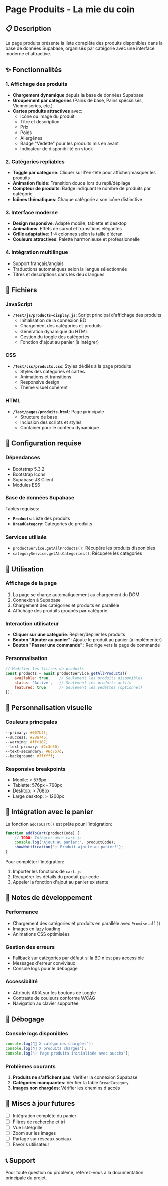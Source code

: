 # Page Produits - La mie du coin

## 📋 Description

La page produits présente la liste complète des produits disponibles dans la base de données Supabase, organisés par catégorie avec une interface moderne et attractive.

## ✨ Fonctionnalités

### 1. Affichage des produits
- **Chargement dynamique** depuis la base de données Supabase
- **Groupement par catégories** (Pains de base, Pains spécialisés, Viennoiseries, etc.)
- **Cartes produits attractives** avec:
  - Icône ou image du produit
  - Titre et description
  - Prix
  - Poids
  - Allergènes
  - Badge "Vedette" pour les produits mis en avant
  - Indicateur de disponibilité en stock

### 2. Catégories repliables
- **Toggle par catégorie**: Cliquer sur l'en-tête pour afficher/masquer les produits
- **Animation fluide**: Transition douce lors du repli/dépliage
- **Compteur de produits**: Badge indiquant le nombre de produits par catégorie
- **Icônes thématiques**: Chaque catégorie a son icône distinctive

### 3. Interface moderne
- **Design responsive**: Adapté mobile, tablette et desktop
- **Animations**: Effets de survol et transitions élégantes
- **Grille adaptative**: 1-4 colonnes selon la taille d'écran
- **Couleurs attractives**: Palette harmonieuse et professionnelle

### 4. Intégration multilingue
- Support français/anglais
- Traductions automatiques selon la langue sélectionnée
- Titres et descriptions dans les deux langues

## 📁 Fichiers

### JavaScript
- **`/Test/js/products-display.js`**: Script principal d'affichage des produits
  - Initialisation de la connexion BD
  - Chargement des catégories et produits
  - Génération dynamique du HTML
  - Gestion du toggle des catégories
  - Fonction d'ajout au panier (à intégrer)

### CSS
- **`/Test/css/products.css`**: Styles dédiés à la page produits
  - Styles des catégories et cartes
  - Animations et transitions
  - Responsive design
  - Thème visuel cohérent

### HTML
- **`/Test/pages/produits.html`**: Page principale
  - Structure de base
  - Inclusion des scripts et styles
  - Container pour le contenu dynamique

## 🔧 Configuration requise

### Dépendances
- Bootstrap 5.3.2
- Bootstrap Icons
- Supabase JS Client
- Modules ES6

### Base de données Supabase
Tables requises:
- **`Products`**: Liste des produits
- **`BreadCategory`**: Catégories de produits

### Services utilisés
- `productService.getAllProducts()`: Récupère les produits disponibles
- `categoryService.getAllCategories()`: Récupère les catégories

## 🚀 Utilisation

### Affichage de la page
1. La page se charge automatiquement au chargement du DOM
2. Connexion à Supabase
3. Chargement des catégories et produits en parallèle
4. Affichage des produits groupés par catégorie

### Interaction utilisateur
- **Cliquer sur une catégorie**: Replier/déplier les produits
- **Bouton "Ajouter au panier"**: Ajoute le produit au panier (à implémenter)
- **Bouton "Passer une commande"**: Redirige vers la page de commande

### Personnalisation
```javascript
// Modifier les filtres de produits
const products = await productService.getAllProducts({
    available: true,    // Seulement les produits disponibles
    status: 'Active',   // Seulement les produits actifs
    featured: true      // Seulement les vedettes (optionnel)
});
```

## 🎨 Personnalisation visuelle

### Couleurs principales
```css
--primary: #007bff;
--success: #28a745;
--warning: #ffc107;
--text-primary: #2c3e50;
--text-secondary: #6c757d;
--background: #ffffff;
```

### Responsive breakpoints
- Mobile: < 576px
- Tablette: 576px - 768px
- Desktop: > 768px
- Large desktop: > 1200px

## 🔗 Intégration avec le panier

La fonction `addToCart()` est prête pour l'intégration:

```javascript
function addToCart(productCode) {
    // TODO: Intégrer avec cart.js
    console.log('Ajout au panier:', productCode);
    showNotification('✅ Produit ajouté au panier!');
}
```

Pour compléter l'intégration:
1. Importer les fonctions de `cart.js`
2. Récupérer les détails du produit par code
3. Appeler la fonction d'ajout au panier existante

## 📝 Notes de développement

### Performance
- Chargement des catégories et produits en parallèle avec `Promise.all()`
- Images en lazy loading
- Animations CSS optimisées

### Gestion des erreurs
- Fallback sur catégories par défaut si la BD n'est pas accessible
- Messages d'erreur conviviaux
- Console logs pour le débogage

### Accessibilité
- Attributs ARIA sur les boutons de toggle
- Contraste de couleurs conforme WCAG
- Navigation au clavier supportée

## 🐛 Débogage

### Console logs disponibles
```javascript
console.log('📂 X catégories chargées');
console.log('🍞 X produits chargés');
console.log('✅ Page produits initialisée avec succès');
```

### Problèmes courants
1. **Produits ne s'affichent pas**: Vérifier la connexion Supabase
2. **Catégories manquantes**: Vérifier la table `BreadCategory`
3. **Images non chargées**: Vérifier les chemins d'accès

## 🔄 Mises à jour futures

- [ ] Intégration complète du panier
- [ ] Filtres de recherche et tri
- [ ] Vue liste/grille
- [ ] Zoom sur les images
- [ ] Partage sur réseaux sociaux
- [ ] Favoris utilisateur

## 📞 Support

Pour toute question ou problème, référez-vous à la documentation principale du projet.

